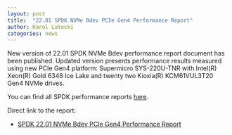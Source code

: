 ```yaml
---
layout: post
title:  "22.01 SPDK NVMe Bdev PCIe Gen4 Performance Report"
author: Karol Latecki
categories: news
---
```


New version of 22.01 SPDK NVMe Bdev performance report document has been published.
Updated version presents performance results measured using new PCIe Gen4 platform:
Supermicro SYS-220U-TNR with Intel(R) Xeon(R) Gold 6348 Ice Lake and twenty two
Kioxia(R) KCM61VUL3T20 Gen4 NVMe drives.

You can find all SPDK performance reports [here](https://spdk.io/doc/performance_reports.html).

Direct link to the report:

- [SPDK 22.01 NVMe Bdev PCIe Gen4 Performance Report](https://ci.spdk.io/download/performance-reports/SPDK_nvme_bdev_gen4_perf_report_2201.pdf)

